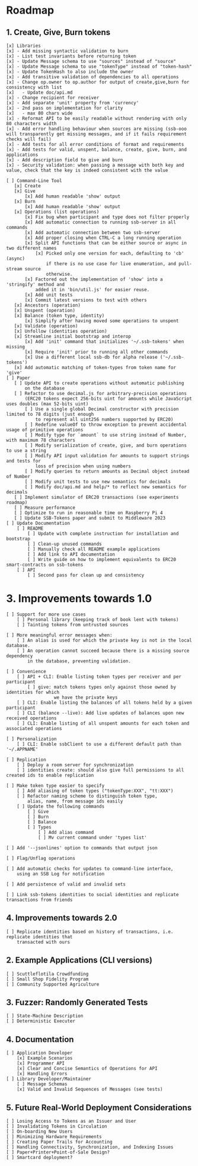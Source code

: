 # Roadmap

## 1. Create, Give, Burn tokens

    [x] Libraries
    [x] - Add missing syntactic validation to burn
    [x] - List test invariants before returning token
    [x] - Update Message schema to use "sources" instead of "source"
    [x] - Update Message schema to use "tokenType" instead of "token-hash"
    [x] - Update TokenHash to also include the owner
    [x] - Add transitive validation of dependencies to all operations
    [x] - Change op.owner to op.author for output of create,give,burn for consistency with list
    [x]   - Update doc/api.md
    [x] - Change recipient for receiver
    [x] - Add separate 'unit' property from 'currency'
    [x] - 2nd pass on implementation for clarity
    [x]   - max 80 chars wide
    [x] - Reformat API to be easily readable without rendering with only 80 characters width
    [x] - Add error handling behaviour when sources are missing (ssb-ooo will transparently get missing messages, and if it fails requirement checks will fail) 
    [x] - Add tests for all error conditions of format and requirements
    [x] - Add tests for valid, unspent, balance, create, give, burn, and applications
    [x] - Add description field to give and burn
    [x] - Security validation: when passing a message with both key and value, check that the key is indeed consistent with the value

    [ ] Command-Line Tool
       [x] Create
       [x] Give 
           [x] Add human readable 'show' output
       [x] Burn
           [x] Add human readable 'show' output
       [x] Operations (list operations)
           [x] Fix bug when participant and type does not filter properly
           [x] Add automatic connection to running ssb-server in all commands
           [x] Add automatic connection between two ssb-server
           [x] Add proper closing when CTRL-C a long running operation 
           [x] Split API functions that can be either source or async in two different names
               [x] Picked only one version for each, defaulting to 'cb' (async)
                   if there is no use case for live enumeration, and pull-stream source
                   otherwise.
           [x] Factored out the implementation of 'show' into a 'stringify' method and 
               added it in 'bin/util.js' for easier reuse.
           [x] Add unit tests
           [x] Commit latest versions to test with others
       [x] Ancestors (operation)
       [x] Unspent (operation)
       [x] Balance (token type, identity)
           [x] Simplify after having moved some operations to unspent
       [x] Validate (operation)
       [x] Unfollow (identities operation)
       [x] Streamline initial bootstrap and interop
           [x] Add 'init' command that initializes '~/.ssb-tokens' when missing
           [x] Require 'init' prior to running all other commands
           [x] Use a different local ssb-db for alpha release ('~/.ssb-tokens')
       [x] Add automatic matching of token-types from token name for 'give'
    [ ] Paper
       [ ] Update API to create operations without automatic publishing
           on the database
       [ ] Refactor to use decimal.js for arbitrary-precision operations 
           (ERC20 tokens expect 256-bits uint for amounts while JavaScript uses doubles (max 52-bits uint)
           [ ] Use a single global Decimal constructor with precision limited to 78 digits (just enough
               to represent all uint256 numbers supported by ERC20)
           [ ] Redefine valueOf to throw exception to prevent accidental usage of primitive operations
           [ ] Modify type for `amount` to use string instead of Number, with maximum 78 characters
           [ ] Modify serialization of create, give, and burn operations to use a string 
           [ ] Modify API input validation for amounts to support strings and tests for 
               loss of precision when using numbers
           [ ] Modify queries to return amounts as Decimal object instead of Number
           [ ] Modify unit tests to use new semantics for decimals
           [ ] Modify doc/api.md and help/* to reflect new semantics for decimals
       [ ] Implement simulator of ERC20 transactions (see experiments roadmap)
       [ ] Measure performance
       [ ] Optimize to run in reasonable time on Raspberry Pi 4
       [ ] Update SSB-Tokens paper and submit to Middleware 2023
    [ ] Update Documentation
        [ ] README
            [ ] Update with complete instruction for installation and bootstrap
            [ ] Clean-up unused commands
            [ ] Manually check all README example applications
            [ ] Add link to API documentation
            [ ] Write guide on how to implement equivalents to ERC20 smart-contracts on ssb-tokens
        [ ] API
            [ ] Second pass for clean up and consistency 

# 3. Improvements towards 1.0
    [ ] Support for more use cases
        [ ] Personal library (keeping track of book lent with tokens)
        [ ] Tainting tokens from untrusted sources 

    [ ] More meaningful error messages when:
        [ ] An alias is used for which the private key is not in the local database.
        [ ] An operation cannot succeed because there is a missing source dependency
            in the database, preventing validation.

    [ ] Convenience
        [ ] API + CLI: Enable listing token types per receiver and per participant
            [ ] give: match tokens types only against those owned by identities for which
                      we have the private keys
        [ ] CLI: Enable listing the balances of all tokens held by a given participant
        [ ] CLI (balance --live): Add live updates of balances upon new received operations
        [ ] CLI: Enable listing of all unspent amounts for each token and associated operations

    [ ] Personalization
        [ ] CLI: Enable ssbClient to use a different default path than '~/.APPNAME'

    [ ] Replication
        [ ] Deploy a room server for synchronization 
        [ ] identities create: should also give full permissions to all created ids to enable replication

    [ ] Make token type easier to specify 
        [ ] Add aliasing of token types ("tokenType:XXX", "tt:XXX")
        [ ] Refactor naming scheme to distinguish token type, 
            alias, name, from message ids easily
        [ ] Update the following commands
            [ ] Give
            [ ] Burn
            [ ] Balance
            [ ] Types 
                [ ] Add alias command
                [ ] Mv current command under 'types list' 

    [ ] Add '--jsonlines' option to commands that output json

    [ ] Flag/Unflag operations

    [ ] Add automatic checks for updates to command-line interface,
        using an SSB Log for notification

    [ ] Add persistence of valid and invalid sets

    [ ] Link ssb-tokens identities to social identities and replicate transactions from friends

## 4. Improvements towards 2.0
 
    [ ] Replicate identities based on history of transactions, i.e. replicate identities that
        transacted with ours

## 2. Example Applications (CLI versions)

    [ ] Scuttleflotila Crowdfunding
    [ ] Small Shop Fidelity Program
    [ ] Community Supported Agriculture


## 3. Fuzzer: Randomly Generated Tests

    [ ] State-Machine Description
    [ ] Deterministic Executer

## 4. Documentation

    [ ] Application Developer
        [x] Example Scenarios
        [x] Programmer API
        [x] Clear and Concise Semantics of Operations for API
        [x] Handling Errors
    [ ] Library Developer/Maintainer
        [ ] Message Schemas
        [x] Valid and Invalid Sequences of Messages (see tests)

## 5. Future Real-World Deployment Considerations

    [ ] Losing Access to Tokens as an Issuer and User
    [ ] Invalidating Tokens in Circulation
    [ ] On-boarding New Users 
    [ ] Minimizing Hardware Requirements
    [ ] Creating Paper Trails for Accounting
    [ ] Handling Connectivity, Synchronization, and Indexing Issues 
    [ ] Paper+Printer+Point-of-Sale Design?
    [ ] Smartcard deployment?
